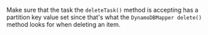 Make sure that the task the `deleteTask()` method is accepting has a partition key
value set since that's what the 
`DynamoDBMapper delete()` method looks for when deleting an item.
